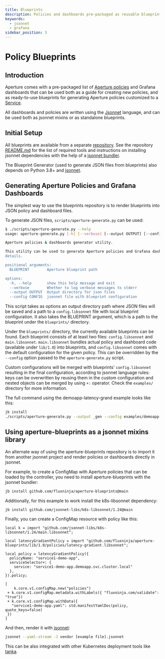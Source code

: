 ```yaml
---
title: Blueprints
description: Policies and dashboards pre-packaged as reusable blueprints
keywords:
  - jsonnet
  - grafana
sidebar_position: 3
---
```


# Policy Blueprints

## Introduction

Aperture comes with a pre-packaged list of [Aperture policies][policies] and Grafana dashboards that
can be used both as a guide for creating new policies, and as ready-to-use
blueprints for generating Aperture policies customized to a [Service][service].

All dashboards and policies are written using the [Jsonnet][jsonnet-lang]
language, and can be used both as jsonnet mixins or as standalone blueprints.

[jsonnet-lang]: https://jsonnet.org

## Initial Setup

All blueprints are available from a separate [repository][aperture-blueprints].
See the repository [README.md][blueprints-readme] for the list of required tools
and instructions on installing jsonnet dependencies with the help of a [jsonnet
bundler][jb].

The Blueprint Generator (used to generate JSON files from blueprints) also
depends on Python 3.8+ and [jsonnet][go-jsonnet].

[aperture-blueprints]: https://github.com/fluxninja/aperture-blueprints
[blueprints-readme]: https://github.com/fluxninja/aperture-blueprints/blob/main/README.md
[jb]: https://github.com/jsonnet-bundler/jsonnet-bundler
[go-jsonnet]: https://github.com/google/go-jsonnet

## Generating Aperture Policies and Grafana Dashboards

The simplest way to use the blueprints repository is to render blueprints into
JSON policy and dashboard files.

To generate JSON files, `scripts/aperture-generate.py` can be used:

```sh
$ ./scripts/aperture-generate.py --help
usage: aperture-generate.py [-h] [--verbose] [--output OUTPUT] [--config CONFIG] BLUEPRINT

Aperture policies & dashboards generator utility.

This utility can be used to generate Aperture policies and Grafana dashboards "in-place". Check [aperture-blueprint's README.md](https://github.com/fluxninja/aperture-blueprints/blob/main/README.md) for more
details.

positional arguments:
  BLUEPRINT        Aperture blueprint path

options:
  -h, --help       show this help message and exit
  --verbose        Whether to log verbose messages to stderr
  --output OUTPUT  Output directory for json files
  --config CONFIG  jsonnet file with blueprint configuration
```

This script takes as options an output directory path where JSON files will be
saved and a path to a `config.libsonnet` file with local blueprint
configuration. It also takes the BLUEPRINT argument, which is a path to the
blueprint under the `blueprints/` directory.

Under the `blueprints/` directory, the currently available blueprints can be
found. Each blueprint consists of at least two files: `config.libsonnet` and
`main.libsonnet`. `main.libsonnet` bundles actual policy and dashboard code
(available under `lib/1.0`) into blueprints, and `config.libsonnet` comes with
the default configuration for the given policy. This can be overridden by the
`--config` option passed to the `aperture-generate.py` script.

Custom configurations will be merged with blueprints' `config.libsonnet`
resulting in the final configuration, according to jsonnet language rules: keys
can be overwritten by reusing them in the custom configuration and nested
objects can be merged by using `+:` operator. Check the `examples/` directory
for more information.

The full command using the demoapp-latency-grand example looks like this:

```sh
jb install
./scripts/aperture-generate.py --output _gen --config examples/demoapp-latency-gradient.jsonnet blueprints/latency-gradient
```

## Using aperture-blueprints as a jsonnet mixins library

An alternate way of using the aperture-blueprints repository is to import it
from another jsonnet project and render policies or dashboards directly in
jsonnet.

For example, to create a ConfigMap with Aperture policies that can be loaded by
the controller, you need to install aperture-blueprints with the jsonnet
bundler:

```sh
jb install github.com/fluxninja/aperture-blueprints@main
```

Additionally, for this example to work install the k8s-libsonnet dependency:

```sh
jb install github.com/jsonnet-libs/k8s-libsonnet/1.24@main
```

Finally, you can create a ConfigMap resource with policy like this:

```jsonnet
local k = import "github.com/jsonnet-libs/k8s-libsonnet/1.24/main.libsonnet";

local latencyGradientPolicy = import "github.com/fluxninja/aperture-blueprints/lib/1.0/policies/latency-gradient.libsonnet";

local policy = latencyGradientPolicy({
  policyName: "service1-demo-app",
  serviceSelector+: {
    service: "service1-demo-app.demoapp.svc.cluster.local"
  },
}).policy;

[
    k.core.v1.configMap.new("policies")
 + k.core.v1.configMap.metadata.withLabels({ "fluxninja.com/validate": "true"})
 + k.core.v1.configMap.withData({
   "service1-demo-app.yaml": std.manifestYamlDoc(policy, quote_keys=false)
 })
]
```

And then, render it with [jsonnet][jsonnet]:

```sh
jsonnet --yaml-stream -J vendor [example file].jsonnet
```

This can be also integrated with other Kubernetes deployment tools like
[tanka][tk].

[jsonnet]: https://github.com/google/go-jsonnet
[tk]: https://grafana.com/oss/tanka/
[policies]: /concepts/policy/policy.md
[service]: /concepts/service.md

